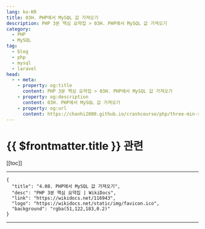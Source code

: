 ```yaml
---
lang: ko-KR
title: 03H. PHP에서 MySQL 값 가져오기
description: PHP 3분 핵심 요약집 > 03H. PHP에서 MySQL 값 가져오기
category: 
  - PHP
  - MySQL
tag: 
  - blog
  - php
  - mysql
  - laravel
head:
  - - meta:
    - property: og:title
      content: PHP 3분 핵심 요약집 > 03H. PHP에서 MySQL 값 가져오기
    - property: og:description
      content: 03H. PHP에서 MySQL 값 가져오기
    - property: og:url
      content: https://chanhi2000.github.io/crashcourse/php/three-min-summary/03-database/03H.html
---
```


# {{ $frontmatter.title }} 관련

[[toc]]

---

```component VPCard
{
  "title": "4.08. PHP에서 MySQL 값 가져오기",
  "desc": "PHP 3분 핵심 요약집 | WikiDocs",
  "link": "https://wikidocs.net/116943",
  "logo": "https://wikidocs.net/static/img/favicon.ico",
  "background": "rgba(51,122,183,0.2)"
}
```

---

<TagLinks />